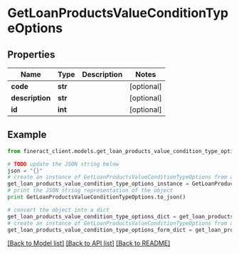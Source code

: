 # GetLoanProductsValueConditionTypeOptions


## Properties

Name | Type | Description | Notes
------------ | ------------- | ------------- | -------------
**code** | **str** |  | [optional] 
**description** | **str** |  | [optional] 
**id** | **int** |  | [optional] 

## Example

```python
from fineract_client.models.get_loan_products_value_condition_type_options import GetLoanProductsValueConditionTypeOptions

# TODO update the JSON string below
json = "{}"
# create an instance of GetLoanProductsValueConditionTypeOptions from a JSON string
get_loan_products_value_condition_type_options_instance = GetLoanProductsValueConditionTypeOptions.from_json(json)
# print the JSON string representation of the object
print GetLoanProductsValueConditionTypeOptions.to_json()

# convert the object into a dict
get_loan_products_value_condition_type_options_dict = get_loan_products_value_condition_type_options_instance.to_dict()
# create an instance of GetLoanProductsValueConditionTypeOptions from a dict
get_loan_products_value_condition_type_options_form_dict = get_loan_products_value_condition_type_options.from_dict(get_loan_products_value_condition_type_options_dict)
```
[[Back to Model list]](../README.md#documentation-for-models) [[Back to API list]](../README.md#documentation-for-api-endpoints) [[Back to README]](../README.md)


